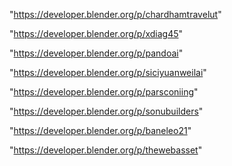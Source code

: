 "https://developer.blender.org/p/chardhamtravelut"

"https://developer.blender.org/p/xdiag45"

"https://developer.blender.org/p/pandoai"

"https://developer.blender.org/p/siciyuanweilai"

"https://developer.blender.org/p/parsconiing"

"https://developer.blender.org/p/sonubuilders"

"https://developer.blender.org/p/baneleo21"

"https://developer.blender.org/p/thewebasset"

 
